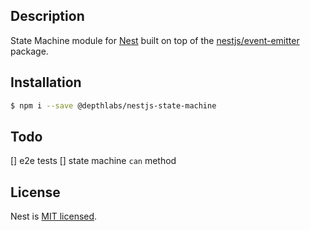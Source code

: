 ## Description

State Machine module for [Nest](https://github.com/nestjs/nest) built on top of the [nestjs/event-emitter](https://github.com/nestjs/event-emitter) package.

## Installation

```bash
$ npm i --save @depthlabs/nestjs-state-machine
```

## Todo
[] e2e tests
[] state machine `can` method

## License

Nest is [MIT licensed](LICENSE).
